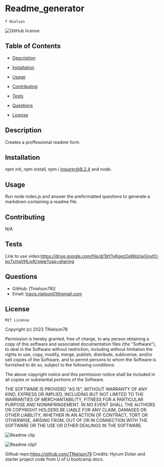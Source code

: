 # Readme_generator
    T Nielson
![GitHub license](https://img.shields.io/badge/license-MIT-blue.svg)
## Table of Contents
* [Description](#description)
* [Installation](#installation)
* [Usage](#usage)
* [Contributing](#contributing)
* [Tests](#tests)
* [Questions](#questions)

* [License](#license)

## Description
Creates a proffessional readme form.
## Installation
npm init, npm install, npm i inquirer@8.2.4 and node.
## Usage
Run node index.js and answer the preformatted questions to generate a markdown containing a readme file.
## Contributing
N/A
## Tests
Link to use video:https://drive.google.com/file/d/1bY1yKgezOeWpUwGnvtO-pc7xmsVHLjvK/view?usp=sharing
## Questions
* GitHub: [Tnielson78](
* Email: travis.nielson01@gmail.com
## License   
    MIT License

Copyright (c) 2023 TNielson78

Permission is hereby granted, free of charge, to any person obtaining a copy
of this software and associated documentation files (the "Software"), to deal
in the Software without restriction, including without limitation the rights
to use, copy, modify, merge, publish, distribute, sublicense, and/or sell
copies of the Software, and to permit persons to whom the Software is
furnished to do so, subject to the following conditions:

The above copyright notice and this permission notice shall be included in all
copies or substantial portions of the Software.

THE SOFTWARE IS PROVIDED "AS IS", WITHOUT WARRANTY OF ANY KIND, EXPRESS OR
IMPLIED, INCLUDING BUT NOT LIMITED TO THE WARRANTIES OF MERCHANTABILITY,
FITNESS FOR A PARTICULAR PURPOSE AND NONINFRINGEMENT. IN NO EVENT SHALL THE
AUTHORS OR COPYRIGHT HOLDERS BE LIABLE FOR ANY CLAIM, DAMAGES OR OTHER
LIABILITY, WHETHER IN AN ACTION OF CONTRACT, TORT OR OTHERWISE, ARISING FROM,
OUT OF OR IN CONNECTION WITH THE SOFTWARE OR THE USE OR OTHER DEALINGS IN THE
SOFTWARE.

![Readme clip](https://github.com/TNielson78/Readmegenerator/assets/147010160/a2db75bf-5356-4aea-821d-24f5134d63db)



![Readme clip1](https://github.com/TNielson78/Readmegenerator/assets/147010160/9f6d66aa-7d16-43d4-ad72-debd11233f71)

Github repo:https://github.com/TNielson78
Credits: Hyrum Dolan and starter project code from U of U bootcamp docs.

